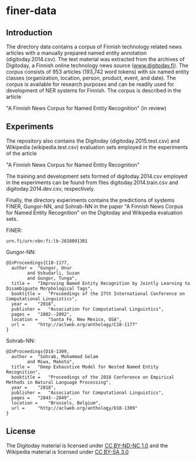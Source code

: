 # finer-data

## Introduction

The directory data contains a corpus of Finnish technology related news
articles with a manually prepared named entity annotation (digitoday.2014.csv). 
The text material was extracted from the archives of Digitoday, a Finnish
online technology news source (www.digitoday.fi). The corpus consists
of 953 articles (193,742 word tokens) with six named entity classes
(organization, location, person, product, event, and date). The corpus
is available for research purposes and can be readily used for
development of NER systems for Finnish. The corpus is described in the article

"A Finnish News Corpus for Named Entity Recognition" (in review)


## Experiments

The repository also contains the Digitoday (digitoday.2015.test.csv) 
and Wikipedia (wikipedia.test.csv) evaluation sets employed in the experiments
of the article

"A Finnish News Corpus for Named Entity Recognition"

The training and development sets formed of digitoday.2014.csv employed in the experiments
can be found from files digitoday.2014.train.csv and digitoday.2014.dev.csv, respectively.

Finally, the directory experiments contains the predictions of systems FiNER, Gungor-NN, and Sohrab-NN in the paper "A Finnish News Corpus for Named Entity Recognition" on the Digitoday and Wikipedia evaluation sets.

FiNER:

```
urn.fi/urn:nbn:fi:lb-2018091301
```

Gungor-NN:

```
@InProceedings{C18-1177,
  author = 	"Gungor, Onur
		and Uskudarli, Suzan
		and Gungor, Tunga",
  title = 	"Improving Named Entity Recognition by Jointly Learning to Disambiguate Morphological Tags",
  booktitle = 	"Proceedings of the 27th International Conference on Computational Linguistics",
  year = 	"2018",
  publisher = 	"Association for Computational Linguistics",
  pages = 	"2082--2092",
  location = 	"Santa Fe, New Mexico, USA",
  url = 	"http://aclweb.org/anthology/C18-1177"
}
```

Sohrab-NN:

``` 
@InProceedings{D18-1309,
  author = 	"Sohrab, Mohammad Golam
		and Miwa, Makoto",
  title = 	"Deep Exhaustive Model for Nested Named Entity Recognition",
  booktitle = 	"Proceedings of the 2018 Conference on Empirical Methods in Natural Language Processing",
  year = 	"2018",
  publisher = 	"Association for Computational Linguistics",
  pages = 	"2843--2849",
  location = 	"Brussels, Belgium",
  url = 	"http://aclweb.org/anthology/D18-1309"
}
```

## License 

The Digitoday material is licensed under [CC BY-ND-NC 1.0](https://creativecommons.org/licenses/by-nd-nc/1.0/fi/legalcode) and the Wikipedia material is licensed under [CC BY-SA 3.0](https://en.wikipedia.org/wiki/Wikipedia:Text_of_Creative_Commons_Attribution-ShareAlike_3.0_Unported_License)
